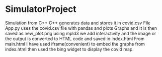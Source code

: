 # SimulatorProject
 Simulation from C++
 C++ generates data and stores it in covid.csv File
 App.py uses the covid.csv file with pandas and plots Graphs and It is then saved as new_plot.png
 using mpld3 we add interactivity and the image or the output is converted to HTML code and saved in index.html
 From main.html I have used iframe(convenient) to embed the graphs from index.html
 then used the bing widget to display the covid map.
